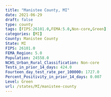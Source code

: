 ```yaml
---
title: "Manistee County, MI"
date: 2021-06-29
draft: false
type: county
tags: [FIPS:26101.0,FEMA:5.0,Non-core,Green]
categories: [MI]
County: Manistee County
State: MI
FIPS: 26101.0
FEMA_Region: 5.0
Population: 24558.0
NCHS_Urban_Rural_Classification: Non-core
Tests_in_prior_14_days: 424.0
Fourteen_day_test_rate_per_100000: 1727.0
Percent_Positivity_in_prior_14_days: 0.007
Level: Green
url: /states/MI/manistee-county
---
```



